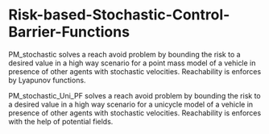 # Risk-based-Stochastic-Control-Barrier-Functions

PM_stochastic solves a reach avoid problem by bounding the risk to a desired value in a high way scenario for a point mass model of
a vehicle in presence of other agents with stochastic velocities. Reachability is enforces by Lyapunov functions.

PM_stochastic_Uni_PF solves a reach avoid problem by bounding the risk to a desired value in a high way scenario for a unicycle model of
a vehicle in presence of other agents with stochastic velocities. Reachability is enforces with the help of potential fields.
